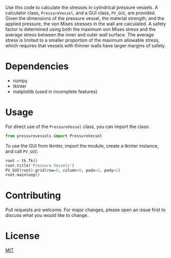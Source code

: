 Use this code to calculate the stresses in cylindrical pressure vessels. A calculator class, `PressureVessel`, and a GUI class, `PV_GUI`, are provided.
Given the dimensions of the pressure vessel, the material strength, and the applied pressure, the von Mises stresses in the wall are calculated. A safety factor is determined using both the maximum von Mises stress and the average stress between the inner and outer wall surface. The average stress is limited to a smaller proportion of the maximum allowable stress, which requires that vessels with thinner walls have larger margins of safety.

# Dependencies
* numpy
* tkinter
* matplotlib (used in incomplete features)

# Usage
For direct use of the `PressureVessel` class, you can import the class:
```python
from pressurevessels import PressureVessel
```
To use the GUI from tkinter, import the module, create a tkinter instance, and call `PV_GUI`:
```python
root = tk.Tk()
root.title('Pressure Vessels')
PV_GUI(root).grid(row=0, column=0, padx=2, pady=2)
root.mainloop()
```

# Contributing
Pull requests are welcome. For major changes, please open an issue first to discuss what you would like to change.

# License
[MIT](https://choosealicense.com/licenses/mit/)
